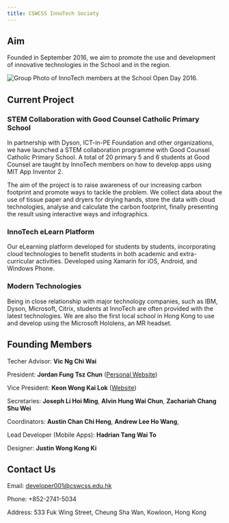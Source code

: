 ```yaml
---
title: CSWCSS InnoTech Society
---
```


## Aim

Founded in September 2016, we aim to promote the use and development of innovative technologies in the School and in the region.

![Group Photo of InnoTech members at the School Open Day 2016.](https://raw.githubusercontent.com/CSWCSS-InnoTech/cswcss-innotech.github.io/master/group-photo2.jpg)

## Current Project

### STEM Collaboration with Good Counsel Catholic Primary School

In partnership with Dyson, ICT-in-PE Foundation and other organizations, we have launched a STEM collaboration programme with Good Counsel Catholic Primary School. A total of 20 primary 5 and 6 students at Good Counsel are taught by InnoTech members on how to develop apps using MIT App Inventor 2. 

The aim of the project is to raise awareness of our increasing carbon footprint and promote ways to tackle the problem. We collect data about the use of tissue paper and dryers for drying hands, store the data with cloud technologies, analyse and calculate the carbon footprint, finally presenting the result using interactive ways and infographics.

### InnoTech eLearn Platform

Our eLearning platform developed for students by students, incorporating cloud technologies to benefit students in both academic and extra-curricular activities. Developed using Xamarin for iOS, Android, and Windows Phone.

### Modern Technologies

Being in close relationship with major technology companies, such as IBM, Dyson, Microsoft, Citrix, students at InnoTech are often provided with the latest technologies. We are also the first local school in Hong Kong to use and develop using the Microsoft Hololens, an MR headset. 

## Founding Members

Techer Advisor: **Vic Ng Chi Wai**

President: **Jordan Fung Tsz Chun** ([Personal Website](http://www.jordanfung.com))

Vice President: **Keon Wong Kai Lok** ([Website](http://designheaven8.wixsite.com/lego-mania-official))

Secretaries: **Joseph Li Hoi Ming**, **Alvin Hung Wai Chun**, **Zachariah Chang Shu Wei**

Coordinators: **Austin Chan Chi Heng**, **Andrew Lee Ho Wang**, 

Lead Developer (Mobile Apps): **Hadrian Tang Wai To**

Designer: **Justin Wong Kong Ki**

## Contact Us

Email: developer001@cswcss.edu.hk

Phone: +852-2741-5034

Address: 533 Fuk Wing Street, Cheung Sha Wan, Kowloon, Hong Kong
